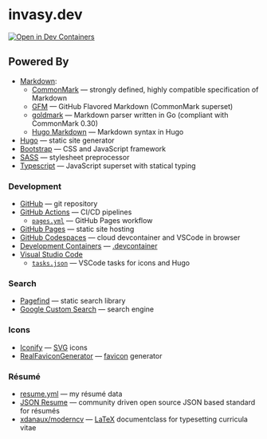 # invasy.dev

[![Open in Dev Containers](https://img.shields.io/static/v1?label=Dev%20Containers&message=Open&color=blue&logo=visualstudiocode)](https://vscode.dev/redirect?url=vscode://ms-vscode-remote.remote-containers/cloneInVolume?url=https://github.com/invasy/invasy.github.io)

## Powered By
- [Markdown](https://daringfireball.net/projects/markdown/syntax "Markdown"):
    - [CommonMark](https://commonmark.org/ "CommonMark") — strongly defined, highly compatible specification of Markdown
    - [GFM](https://github.github.com/gfm/ "GitHub Flavored Markdown") — GitHub Flavored Markdown (CommonMark superset)
    - [goldmark](https://github.com/yuin/goldmark/ "goldmark") — Markdown parser written in Go (compliant with CommonMark 0.30)
    - [Hugo Markdown](https://www.markdownguide.org/tools/hugo/ "Hugo Markdown") — Markdown syntax in Hugo
- [Hugo](https://gohugo.io/ "Hugo") — static site generator
- [Bootstrap](https://getbootstrap.com/ "Bootstrap") — CSS and JavaScript framework
- [SASS](https://sass-lang.com/ "SASS") — stylesheet preprocessor
- [Typescript](https://www.typescriptlang.org/ "Typescript") — JavaScript superset with statical typing

### Development
- [GitHub](https://github.com/ "GitHub") — git repository
- [GitHub Actions](https://github.com/features/actions "GitHub Actions") — CI/CD pipelines
    - [`pages.yml`](.github/workflows/pages.yml "GitHub Pages Workflow") — GitHub Pages workflow
- [GitHub Pages](https://pages.github.com/ "GitHub Pages") — static site hosting
- [GitHub Codespaces](https://github.com/features/codespaces "GitHub Codespaces") — cloud devcontainer and VSCode in browser
- [Development Containers](https://containers.dev/ "Development Containers") — [.devcontainer](.devcontainer)
- [Visual Studio Code](https://code.visualstudio.com/ "Visual Studio Code")
    - [`tasks.json`](.vscode/tasks.json) — VSCode tasks for icons and Hugo

### Search
- [Pagefind](https://pagefind.app/ "Pagefind") — static search library
- [Google Custom Search](https://programmablesearchengine.google.com/ "Programmable Search Engine") — search engine

### Icons
- [Iconify](https://icon-sets.iconify.design/ "Iconify") — [SVG](https://en.wikipedia.org/wiki/SVG "SVG — Wikipedia") icons
- [RealFaviconGenerator](https://realfavicongenerator.net/ "RealFaviconGenerator") — [favicon](https://en.wikipedia.org/wiki/Favicon "Favicon — Wikipedia") generator

### Résumé
- [resume.yml](data/resume.yml "resume.yml") — my résumé data
- [JSON Resume](https://jsonresume.org/) — community driven open source JSON based standard for résumés
- [xdanaux/moderncv](https://github.com/xdanaux/moderncv) — [LaTeX](https://www.latex-project.org/ "LaTeX") documentclass for typesetting curricula vitae
